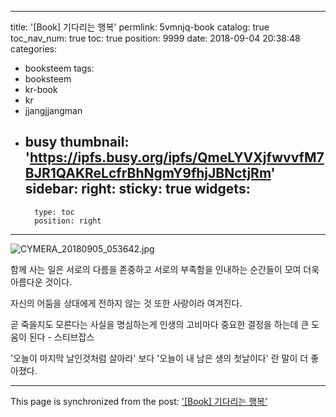 
---
title: '[Book] 기다리는 행복'
permlink: 5vmnjq-book
catalog: true
toc_nav_num: true
toc: true
position: 9999
date: 2018-09-04 20:38:48
categories:
- booksteem
tags:
- booksteem
- kr-book
- kr
- jjangjjangman
- busy
thumbnail: 'https://ipfs.busy.org/ipfs/QmeLYVXjfwvvfM7BJR1QAKReLcfrBhNgmY9fhjJBNctjRm'
sidebar:
    right:
        sticky: true
widgets:
    -
        type: toc
        position: right
---


![CYMERA_20180905_053642.jpg](https://ipfs.busy.org/ipfs/QmeLYVXjfwvvfM7BJR1QAKReLcfrBhNgmY9fhjJBNctjRm)

함께 사는 일은 
서로의 다름을 존중하고
서로의 부족함을 인내하는 순간들이 모여 
더욱 아름다운 것이다.

자신의 어둠을 상대에게 전하지 않는 것
또한 사랑이라 여겨진다.

곧 죽을지도 모른다는 사실을 명심하는게
인생의 고비마다 중요한 결정을 하는데
큰 도움이 된다 -  스티브잡스

'오늘이 마지막 날인것처럼 살아라' 보다
'오늘이 내 남은 생의 첫날이다' 란 말이 
더 좋아졌다.

- - -

This page is synchronized from the post: ['[Book] 기다리는 행복'](https://steemit.com/@lucky2015/5vmnjq-book)
